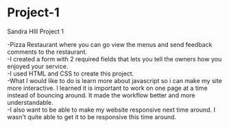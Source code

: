 # Project-1

Sandra HIll Project 1

-Pizza Restaurant where you can go view the menus and send feedback comments to the restaurant.
<br>
-I created a form with 2 required fields that lets you tell the owners how you enjoyed your service.
<br>
-I used HTML and CSS to create this project. 
<br>
-What I would like to do is learn more about javascript so i can make my site more interactive.  I learned it is important to     work on one page at a time instead of bouncing around.  It made the workflow better and more understandable.
<br>
-I also want to be able to make my website responsive next time around.  I wasn't quite able to get it to be responsive this time around.
